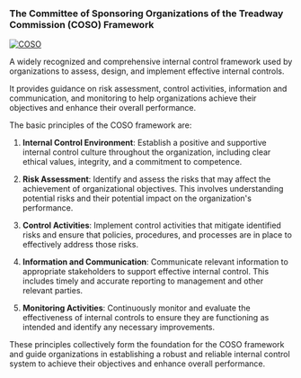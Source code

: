 ### The Committee of Sponsoring Organizations of the Treadway Commission (COSO) Framework
[![COSO](https://img.shields.io/badge/Organization-COSO-green.svg)](https://en.wikipedia.org/wiki/Committee_of_Sponsoring_Organizations_of_the_Treadway_Commission)

 A widely recognized and comprehensive internal control framework used by organizations to assess, design, and implement effective internal controls. 

 It provides guidance on risk assessment, control activities, information and communication, and monitoring to help organizations achieve their objectives and enhance their overall performance.

The basic principles of the COSO framework are:

1. __Internal Control Environment__: Establish a positive and supportive internal control culture throughout the organization, including clear ethical values, integrity, and a commitment to competence.

2. __Risk Assessment__: Identify and assess the risks that may affect the achievement of organizational objectives. This involves understanding potential risks and their potential impact on the organization's performance.

3. __Control Activities__: Implement control activities that mitigate identified risks and ensure that policies, procedures, and processes are in place to effectively address those risks.

4. __Information and Communication__: Communicate relevant information to appropriate stakeholders to support effective internal control. This includes timely and accurate reporting to management and other relevant parties.

5. __Monitoring Activities__: Continuously monitor and evaluate the effectiveness of internal controls to ensure they are functioning as intended and identify any necessary improvements.

These principles collectively form the foundation for the COSO framework and guide organizations in establishing a robust and reliable internal control system to achieve their objectives and enhance overall performance.